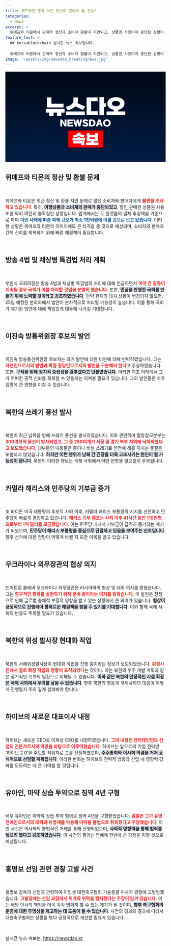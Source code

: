 ```yaml
---
title: 헤드라인 충격 사건 당신이 알아야 할 진실!
categories:
  - News
excerpt: >
  위메프와 티몬에서 판매자 정산과 소비자 환불이 지연되고, 상품권 사용마저 중단된 상황이 발생했습니다. 피해 규모는 최소 1천억원에 달할 것으로 예상되고 있어, 소비자와 판매자 모두의 불만이 커지고 있습니다.
feature_text: >
  ## koreablockchain 실시간 뉴스 속보입니다.

  위메프와 티몬에서 판매자 정산과 소비자 환불이 지연되고, 상품권 사용마저 중단된 상황이 발생했습니다. 피해 규모는 최소 1천억원에 달할 것으로 예상되고 있어, 소비자와 판매자 모두의 불만이 커지고 있습니다.
image: '/assets/img/newsdao_breakingnews.jpg'
---
```


<p><img src="/assets/img/newsdao_breakingnews.jpg" alt="koreablockchain 속보" /></p>

<h2 data-ke-size="size26">위메프와 티몬의 정산 및 환불 문제</h2>

<p data-ke-size="size16">&nbsp;</p>

<p>위메프와 티몬은 최근 정산 및 환불 지연 문제로 많은 소비자와 판매자에게 <b><span style="color: #ee2323;">불편을 초래하고 있습니다</span></b>. 특히, <b><span style="background-color: #21538527;">여행상품과 소비재의 판매가 중단되었고</span></b>, 할인 판매한 상품권 사용 또한 막혀 여전히 불확실한 상황입니다. 업계에서는 두 플랫폼의 결제 추정액을 기준으로 하여 <b><span style="color: #1a5490;">이번 사태에 따른 피해 규모가 최소 1천억원에 이를 것으로 보고 있습니다</span></b>. 이러한 상황은 위메프와 티몬의 이미지에도 큰 타격을 줄 것으로 예상되며, 소비자와 판매자 간의 신뢰를 회복하기 위해 빠른 해결책이 필요합니다.</p>

<p data-ke-size="size16">&nbsp;</p>

<h2 data-ke-size="size26">방송 4법 및 채상병 특검법 처리 계획</h2>

<p data-ke-size="size16">&nbsp;</p>

<p>우원식 국회의장은 방송 4법과 채상병 특검법의 처리에 대해 언급하면서 <b><span style="color: #ee2323;">여야 간 갈등이 지속될 경우 국회가 이를 처리할 것임을 분명히 했습니다</span></b>. 또한, <b><span style="background-color: #21538527;">민심을 반영한 국회를 만들기 위해 노력할 것이라고 강조하였습니다</span></b>. 만약 현재의 대치 상황이 변경되지 않으면, 25일 예정된 본회의에서 법안이 순차적으로 처리될 가능성이 높습니다. 이를 통해 국회가 제기된 법안에 대해 책임있게 대응해 나가길 기대합니다.</p>

<p data-ke-size="size16">&nbsp;</p>

<h2 data-ke-size="size26">이진숙 방통위원장 후보의 발언</h2>

<p data-ke-size="size16">&nbsp;</p>

<p>이진숙 방송통신위원장 후보자는 과거 발언에 대한 비판에 대해 반박하였습니다. 그는 <b><span style="color: #ee2323;">자연인으로서의 발언과 특정 정당인으로서의 발언을 구분해야 한다</span></b>고 주장하였습니다. 또한, <b><span style="background-color: #21538527;">구직을 위해 정치적 중립성을 갖추겠다고 덧붙였습니다</span></b>. 이러한 기조 아래에서 그가 어떠한 공적 신뢰를 회복할 수 있을지는 지켜볼 필요가 있습니다. 그의 발언들은 차후 임명에 큰 영향을 미칠 수 있습니다.</p>

<p data-ke-size="size16">&nbsp;</p>

<h2 data-ke-size="size26">북한의 쓰레기 풍선 발사</h2>

<p data-ke-size="size16">&nbsp;</p>

<p>북한이 최근 남쪽을 향해 쓰레기 풍선을 발사하였습니다. 이와 관련하여 합동참모본부는 <b><span style="color: #ee2323;">300여개의 풍선이 발사되었고, 그 중 250여개가 서울 및 경기 북부 지역에 낙하하였다고 보도했습니다</span></b>. 대부분의 내용물은 종이나 비닐 쓰레기로 안전에 해를 끼치는 물질은 포함되지 않았습니다. <b><span style="background-color: #21538527;">하지만 이런 행위가 남북 간 긴장을 더욱 고조시키는 원인이 될 가능성이 큽니다</span></b>. 북한의 이러한 행보는 국제 사회에서 어떤 반향을 일으킬지 주목됩니다.</p>

<p data-ke-size="size16">&nbsp;</p>

<h2 data-ke-size="size26">카멀라 해리스와 민주당의 기부금 증가</h2>

<p data-ke-size="size16">&nbsp;</p>

<p>조 바이든 미국 대통령의 후보직 사퇴 이후, 카멀라 해리스 부통령의 지지를 선언하고 민주당이 빠르게 결집하고 있습니다. <b><span style="color: #ee2323;">해리스 기부 캠프는 사퇴 이후 41시간 동안 110만명으로부터 1억 달러를 모금했습니다</span></b>. 이는 민주당 내에서 기부금이 급격히 증가하는 계기가 되었으며, <b><span style="background-color: #21538527;">민주당이 해리스 부통령을 중심으로 단결하고 있음을 보여주는 신호입니다</span></b>. 향후 선거에 대한 전망이 어떻게 바뀔 지 또한 이목을 끌고 있습니다.</p>

<p data-ke-size="size16">&nbsp;</p>

<h2 data-ke-size="size26">우크라이나 외무장관의 협상 의지</h2>

<p data-ke-size="size16">&nbsp;</p>

<p>드미트로 쿨레바 우크라이나 외무장관은 러시아와의 협상 및 대화 의사를 밝혔습니다. 그는 <b><span style="color: #ee2323;">항구적인 평화를 실현하기 위해 준비 중이라는 의지를 밝혔습니다</span></b>. 이 발언은 전쟁으로 인해 글로벌 총체적 부정적 영향을 받고 있는 상황에서 큰 의미가 있습니다. <b><span style="background-color: #21538527;">협상이 긍정적으로 진행되어 평화로운 해결책을 찾을 수 있기를 기대합니다</span></b>. 이와 함께 국제 사회의 반응도 주목할 필요가 있습니다.</p>

<p data-ke-size="size16">&nbsp;</p>

<h2 data-ke-size="size26">북한의 위성 발사장 현대화 작업</h2>

<p data-ke-size="size16">&nbsp;</p>

<p>북한의 서해위성발사장이 현대화 작업을 진행 중이라는 정보가 보도되었습니다. <b><span style="color: #ee2323;">위성사진에서 철로 확장 작업의 정황이 포착되었다</span></b>는 것이다. 이는 북한의 우주 개발 계획과 같은 장기적인 목표의 일환으로 이해될 수 있습니다. <b><span style="background-color: #21538527;">이와 같은 북한의 안정적인 시설 확장은 국제 사회에서 우려를 낳을 수 있습니다</span></b>. 향후 북한의 행동과 국제사회의 대응이 어떻게 진행될지 주의 깊게 살펴봐야 합니다.</p>

<p data-ke-size="size16">&nbsp;</p>

<h2 data-ke-size="size26">하이브의 새로운 대표이사 내정</h2>

<p data-ke-size="size16">&nbsp;</p>

<p>하이브는 새로운 CEO로 이재상 CSO를 내정하였습니다. <b><span style="color: #ee2323;">그의 내정은 엔터테인먼트 산업의 전문가로서의 역량을 바탕으로 이루어졌습니다</span></b>. 하이브는 앞으로의 기업 전략인 '하이브 2.0'을 주도할 적임자로 그를 선정하였으며, <b><span style="background-color: #21538527;">주주총회와 이사회 의결을 거쳐 공식적으로 선임할 계획입니다</span></b>. 이러한 변화는 하이브의 전략적 방향과 산업 내 영향력 강화를 도모하는 데 큰 기여를 할 것입니다.</p>

<p data-ke-size="size16">&nbsp;</p>

<h2 data-ke-size="size26">유아인, 마약 상습 투약으로 징역 4년 구형</h2>

<p data-ke-size="size16">&nbsp;</p>

<p>배우 유아인은 마약류 상습 투약 혐의로 징역 4년을 구형받았습니다. <b><span style="color: #ee2323;">검찰은 그가 유명 연예인으로서의 재력과 유명세를 악용해 마약을 불법으로 취득했다고 주장했습니다</span></b>. 이번 사건은 의사와의 불법적인 거래를 통해 진행되었으며, <b><span style="background-color: #21538527;">사회적 영향력을 통해 범죄를 덮으려 했다고 강조하였습니다</span></b>. 이 사건의 결과는 연예계 전반에 큰 파장을 미칠 것으로 예상됩니다.</p>

<p data-ke-size="size16">&nbsp;</p>

<h2 data-ke-size="size26">홍명보 선임 관련 경찰 고발 사건</h2>

<p data-ke-size="size16">&nbsp;</p>

<p>홍명보 감독의 선임과 관련하여 이임생 대한축구협회 기술총괄 이사가 경찰에 고발당했습니다. <b><span style="color: #ee2323;">고발장에는 선임 과정에서 위계와 위력을 행사했다는 주장이 담겨 있습니다</span></b>. 이는 해당 인사의 책임을 더욱 각각 명확히 할 수 있는 계기가 될 것이며, <b><span style="background-color: #21538527;">향후 축구협회의 운영에 대한 투명성을 제고하는 데 도움이 될 수 있습니다</span></b>. 사건의 경과와 결과에 따라서 대한축구협회는 상황을 보다 긍정적으로 개선할 필요가 있습니다.</p>

<p data-ke-size="size16">&nbsp;</p>
실시간 뉴스 속보는, <a href="https://newsdao.kr" rel="dofollow">https://newsdao.kr</a>


